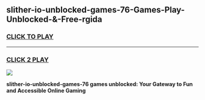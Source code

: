 
## slither-io-unblocked-games-76-Games-Play-Unblocked-&-Free-rgida
<h3>
<a href="https://premium76.site?title=slither-io-unblocked-games-76&ref=24A">CLICK TO PLAY</a></h3>
<hr>

<h3>
<a href="https://premium76.site?title=slither-io-unblocked-games-76&ref=24A">CLICK 2 PLAY</a>
  
</h3>

<a href="https://premium76.site?title=slither-io-unblocked-games-76&ref=24A"><img src="https://clearcache.store/games.png"></a>


**slither-io-unblocked-games-76 games unblocked: Your Gateway to Fun and Accessible Online Gaming**
